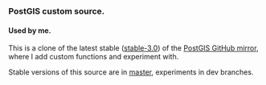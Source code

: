 ### PostGIS custom source.
#### Used by me.

This is a clone of the latest stable ([stable-3.0](https://github.com/postgis/postgis/tree/stable-3.0)) of the [PostGIS GitHub mirror](https://github.com/postgis/postgis/), where I add custom functions and experiment with.

Stable versions of this source are in [master](https://github.com/geozelot/pg-custom/tree/master), experiments in dev branches.
